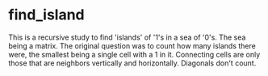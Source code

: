 # find_island
This is a recursive study to find 'islands' of '1's in a sea of '0's.  The sea being a matrix.  The original question was to count how many islands there were, the smallest being a single cell with a 1 in it.  Connecting cells are only those that are neighbors vertically and horizontally.  Diagonals don't count.
